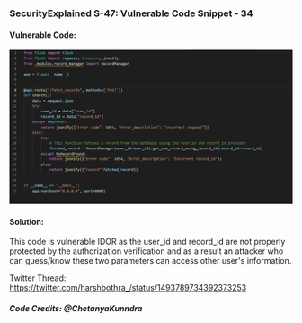 ### SecurityExplained S-47: Vulnerable Code Snippet - 34

#### Vulnerable Code: 

![Vulnerable Code](../media/code-34.jpg)


#### Solution: 

This code is vulnerable IDOR as the user_id and record_id are not properly protected by the authorization verification and as a result an attacker who can guess/know these two parameters can access other user's information. 

Twitter Thread: https://twitter.com/harshbothra_/status/1493789734392373253

##### Code Credits: @ChetanyaKunndra 
 